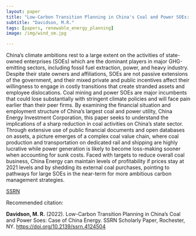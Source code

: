```yaml
---
layout: paper
title: "Low-Carbon Transition Planning in China's Coal and Power SOEs: Case of China Energy"
subtitle: "Davidson, M.R."
tags: [papers, renewable_energy_planning]
image: /img/wind_sm.jpg

---
```


China’s climate ambitions rest to a large extent on the activities of state-owned enterprises (SOEs) which are the dominant players in major GHG-emitting sectors, including fossil fuel extraction, power, and heavy industry. Despite their state owners and affiliations, SOEs are not passive extensions of the government, and their mixed private and public incentives affect their willingness to engage in costly transitions that create stranded assets and employee dislocations. Coal mining and power SOEs are major incumbents that could lose substantially with stringent climate policies and will face pain earlier than their peer firms. By examining the financial situation and employment structure of China’s largest coal and power utility, China Energy Investment Corporation, this paper seeks to understand the implications of a sharp reduction in coal activities on China’s state sector. Through extensive use of public financial documents and open databases on assets, a picture emerges of a complex coal value chain, where coal production and transportation on dedicated rail and shipping are highly lucrative while power generation is likely to become loss-making sooner when accounting for sunk costs. Faced with targets to reduce overall coal business, China Energy can maintain levels of profitability if prices stay at 2021 levels and by shedding its external coal purchases, pointing to pathways for large SOEs in the near-term for more ambitious carbon management strategies.

[SSRN](https://papers.ssrn.com/sol3/papers.cfm?abstract_id=4124504)

Recommended citation:

**Davidson, M. R.** (2022). Low-Carbon Transition Planning in China’s Coal and Power Soes: Case of China Energy. SSRN Scholarly Paper, Rochester, NY. https://doi.org/10.2139/ssrn.4124504








